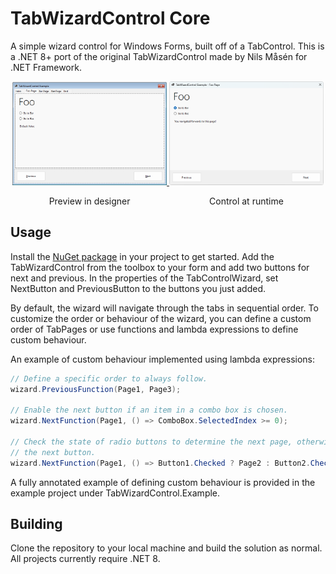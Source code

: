 # TabWizardControl Core

A simple wizard control for Windows Forms, built off of a TabControl. This is a .NET 8+ port of the
original TabWizardControl made by Nils Måsén for .NET Framework.

<p align="center">
    <a href="Screenshots/Designer.png">
        <img alt="Designer Preview" src="Screenshots/Designer.png" width="49%">
    </a>
    <a href="Screenshots/Program.png">
        <img alt="Runtime Program" src="Screenshots/Program.png" width="49%">
    </a>
</p>
<p align="center">
    <span style="display: inline-block; width: 49%;">Preview in designer</span>
    <span style="display: inline-block; width: 49%;">Control at runtime</span>
</p>

## Usage

Install the [NuGet package](https://www.nuget.org/packages/TabWizardControlCore) in your project to
get started. Add the TabWizardControl from the toolbox to your form and add two buttons for next
and previous. In the properties of the TabControlWizard, set NextButton and PreviousButton to the
buttons you just added.

By default, the wizard will navigate through the tabs in sequential order. To customize the order
or behaviour of the wizard, you can define a custom order of TabPages or use functions and lambda
expressions to define custom behaviour.

An example of custom behaviour implemented using lambda expressions:

```csharp
// Define a specific order to always follow.
wizard.PreviousFunction(Page1, Page3);
    
// Enable the next button if an item in a combo box is chosen.
wizard.NextFunction(Page1, () => ComboBox.SelectedIndex >= 0);

// Check the state of radio buttons to determine the next page, otherwise return null to disable
// the next button.
wizard.NextFunction(Page1, () => Button1.Checked ? Page2 : Button2.Checked ? Page3 : null);
```

A fully annotated example of defining custom behaviour is provided in the example project under
TabWizardControl.Example.

## Building

Clone the repository to your local machine and build the solution as normal. All projects currently
require .NET 8.
